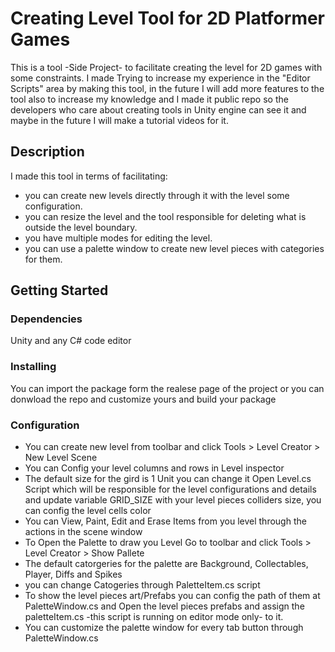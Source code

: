 # Creating Level Tool for 2D Platformer Games 

This is a tool -Side Project- to facilitate creating the level for 2D games with some constraints. I made Trying to increase my experience in the "Editor Scripts" area by making this tool, in the future I will add more features to the tool also to increase my knowledge and I made it public repo so the developers who care about creating tools in Unity engine can see it and maybe in the future I will make a tutorial videos for it.
 

## Description

I made this tool in terms of facilitating:
* you can create new levels directly through it with the level some configuration.
* you can resize the level and the tool responsible for deleting what is outside the level boundary.
* you have multiple modes for editing the level.
* you can use a palette window to create new level pieces with categories for them.


## Getting Started

### Dependencies

Unity and any C# code editor 

### Installing

You can import the package form the realese page of the project or you can donwload the repo and customize yours and build your package 

### Configuration

* You can create new level from toolbar and click Tools > Level Creator > New Level Scene
* You can Config your level columns and rows in Level inspector
* The default size for the gird is 1 Unit you can change it Open Level.cs Script which will be responsible for the level configurations and details and update variable GRID_SIZE with your level pieces colliders size, you can config the level cells color
* You can View, Paint, Edit and Erase Items from you level through the actions in the scene window
* To Open the Palette to draw you Level Go to toolbar and click Tools > Level Creator > Show Pallete
* The default catorgeries for the palette are Background, Collectables, Player, Diffs and Spikes
* you can change Catogeries through PaletteItem.cs script
* To show the level pieces art/Prefabs you can config the path of them at PaletteWindow.cs and Open the level pieces prefabs and assign the paletteItem.cs -this script is running on editor mode only- to it.
* You can customize the palette window for every tab button through PaletteWindow.cs
